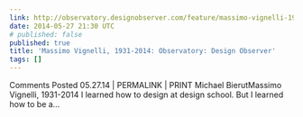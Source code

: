 ```yaml
---
link: http://observatory.designobserver.com/feature/massimo-vignelli-1931-2014/38336/
date: 2014-05-27 21:30 UTC
# published: false
published: true
title: 'Massimo Vignelli, 1931-2014: Observatory: Design Observer'
tags: []
---
```


Comments Posted 05.27.14 | PERMALINK | PRINT Michael BierutMassimo Vignelli, 1931-2014 I learned how to design at design school. But I learned how to be a…
